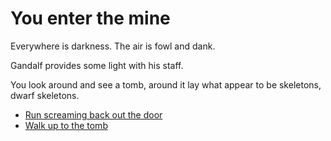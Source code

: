 # **You enter the mine**

 Everywhere is darkness. The air is fowl and dank.

 Gandalf provides some light with his staff.

 You look around and see a tomb, around it lay what appear to be skeletons, dwarf skeletons.
 

- [Run screaming back out the door](../begin-journey.md)
- [Walk up to the tomb](../2/2.md)


